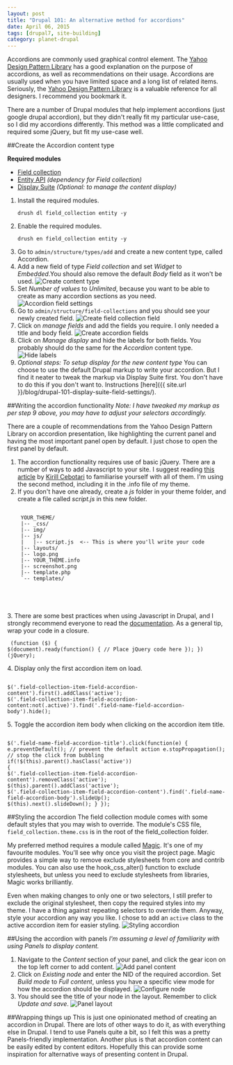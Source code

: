 ```yaml
---
layout: post
title: "Drupal 101: An alternative method for accordions"
date: April 06, 2015
tags: [drupal7, site-building]
category: planet-drupal
---
```

Accordions are commonly used graphical control element. The [Yahoo Design Pattern Library](https://developer.yahoo.com/ypatterns/navigation/accordion.html) has a good explanation on the purpose of accordions, as well as recommendations on their usage. Accordions are usually used when you have limited space and a long list of related items. Seriously, the [Yahoo Design Pattern Library](https://developer.yahoo.com/ypatterns/) is a valuable reference for all designers. I recommend you bookmark it.

There are a number of Drupal modules that help implement accordions (just google drupal accordion), but they didn't really fit my particular use-case, so I did my accordions differently. This method was a little complicated and required some jQuery, but fit my use-case well.

##Create the Accordion content type
<p class="no-margin"><strong>Required modules</strong></p>
<ul>
<li class="no-margin"><a href="https://www.drupal.org/project/field_collection">Field collection</a></li>
<li class="no-margin"><a href="https://www.drupal.org/project/entity">Entity API</a><em> (dependency for Field collection)</em></li>
<li><a href="https://www.drupal.org/project/ds">Display Suite</a><em> (Optional: to manage the content display)</em></li>
</ul>

1. Install the required modules.
    <pre><code class="language-bash">drush dl field_collection entity -y</code></pre>
2. Enable the required modules.
    <pre><code class="language-bash">drush en field_collection entity -y</code></pre>
3. Go to <code class="language-bash">admin/structure/types/add</code> and create a new content type, called Accordion.
4. Add a new field of type *Field collection* and set *Widget* to *Embedded*.You should also remove the default *Body* field as it won't be used. 
    <img src="{{ site.url }}/images/posts/accordion/content-type.jpg" alt="Create content type"/>
5. Set *Number of values* to *Unlimited*, because you want to be able to create as many accordion sections as you need.
    <img src="{{ site.url }}/images/posts/accordion/accordion-settings.jpg" alt="Accordion field settings"/>
6. Go to <code class="language-bash">admin/structure/field-collections</code> and you should see your newly created field.
    <img src="{{ site.url }}/images/posts/accordion/field-collection.jpg" alt="Create field collection field"/>
7. Click on *manage fields* and add the fields you require. I only needed a title and body field.
    <img src="{{ site.url }}/images/posts/accordion/accordion-fields.jpg" alt="Create accordion fields"/>
8. Click on *Manage display* and hide the labels for both fields. You probably should do the same for the *Accordion* content type.
    <img src="{{ site.url }}/images/posts/accordion/accordion-display.jpg" alt="Hide labels"/>
9. *Optional steps: To setup display for the new content type*
    You can choose to use the default Drupal markup to write your accordion. But I find it neater to tweak the markup via Display Suite first. You don't have to do this if you don't want to. Instructions [here]({{ site.url }}/blog/drupal-101-display-suite-field-settings/).

##Writing the accordion functionality
*Note: I have tweaked my markup as per step 9 above, you may have to adjust your selectors accordingly.*

There are a couple of recommendations from the Yahoo Design Pattern Library on accordion presentation, like highlighting the current panel and having the most important panel open by default. I just chose to open the first panel by default. 

1. The accordion functionality requires use of basic jQuery. There are a number of ways to add Javascript to your site. I suggest reading [this article](http://wearepropeople.com/blog/7-ways-to-add-custom-js-and-css-to-a-page-in-drupal) by [Kirill Cebotari](https://www.drupal.org/u/oresh) to familiarise yourself with all of them. I'm using the second method, including it in the .info file of my theme.
2. If you don't have one already, create a *js* folder in your theme folder, and create a file called *script.js* in this new folder.
    <pre><code class="language-markup">
    YOUR_THEME/
    |-- _css/                    
    |-- img/                
    |-- js/             
    |   |-- script.js  <-- This is where you'll write your code
    |-- layouts/                           
    |-- logo.png
    |-- YOUR_THEME.info
    |-- screenshot.png
    |-- template.php
    `-- templates/
</code></pre>
3. There are some best practices when using Javascript in Drupal, and I strongly recommend everyone to read the [documentation](https://www.drupal.org/node/171213). As a general tip, wrap your code in a closure.
    <pre><code class="language-javascript">
(function ($) {
  $(document).ready(function() {
     // Place jQuery code here
  });
})(jQuery);
</code></pre>
4. Display only the first accordion item on load.
    <pre><code class="language-javascript">
    $('.field-collection-item-field-accordion-content').first().addClass('active');
    $('.field-collection-item-field-accordion-content:not(.active)').find('.field-name-field-accordion-body').hide();</code></pre>
5. Toggle the accordion item body when clicking on the accordion item title.
    <pre><code class="language-javascript">
    $('.field-name-field-accordion-title').click(function(e) {
      e.preventDefault(); // prevent the default action
      e.stopPropagation(); // stop the click from bubbling
      if(!$(this).parent().hasClass('active')) {
        $('.field-collection-item-field-accordion-content').removeClass('active');
        $(this).parent().addClass('active');
        $('.field-collection-item-field-accordion-content').find('.field-name-field-accordion-body').slideUp();
        $(this).next().slideDown();
      }
    });</code></pre>

##Styling the accordion
The field collection module comes with some default styles that you may wish to override. The module's CSS file, <code class="language-bash">field_collection.theme.css</code> is in the root of the field_collection folder. 

My preferred method requires a module called [Magic](https://www.drupal.org/project/magic). It's one of my favourite modules. You'll see why once you visit the project page. Magic provides a simple way to remove exclude stylesheets from core and contrib modules. You can also use the hook_css_alter() function to exclude stylesheets, but unless you need to exclude stylesheets from libraries, Magic works brilliantly. 

Even when making changes to only one or two selectors, I still prefer to exclude the original stylesheet, then copy the required styles into my theme. I have a thing against repeating selectors to override them. Anyway, style your accordion any way you like. I chose to add an <code class="language-markup">active</code> class to the active accordion item for easier styling.
<img src="{{ site.url }}/images/posts/accordion/styles.jpg" alt="Styling accordion"/>

##Using the accordion with panels
*I'm assuming a level of familiarity with using Panels to display content.*

1. Navigate to the *Content* section of your panel, and click the gear icon on the top left corner to add content.
    <img src="{{ site.url }}/images/posts/accordion/panel-content.jpg" alt="Add panel content"/>
2. Click on *Existing node* and enter the NID of the required accordion. Set *Build mode* to *Full content*, unless you have a specific view mode for how the accordion should be displayed.
    <img src="{{ site.url }}/images/posts/accordion/configure-node.jpg" alt="Configure node"/>
3. You should see the title of your node in the layout. Remember to click *Update and save*.
    <img src="{{ site.url }}/images/posts/accordion/panel-layout.jpg" alt="Panel layout"/>

##Wrapping things up
This is just one opinionated method of creating an accordion in Drupal. There are lots of other ways to do it, as with everything else in Drupal. I tend to use Panels quite a bit, so I felt this was a pretty Panels-friendly implementation. Another plus is that accordion content can be easily edited by content editors. Hopefully this can provide some inspiration for alternative ways of presenting content in Drupal.

